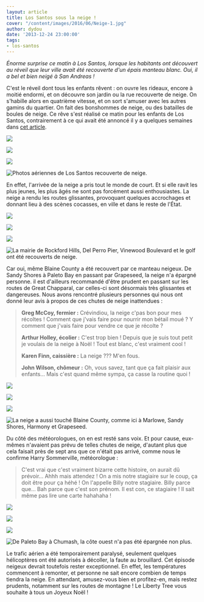 ```yaml
---
layout: article
title: Los Santos sous la neige !
cover: "/content/images/2016/06/Neige-1.jpg"
author: dydou
date: '2013-12-24 23:00:00'
tags:
- los-santos
---
```


_Énorme surprise ce matin à Los Santos, lorsque les habitants ont découvert au réveil que leur ville avait été recouverte d'un épais manteau blanc. Oui, il a bel et bien neigé à San Andreas !_

C'est le réveil dont tous les enfants rêvent : on ouvre les rideaux, encore à moitié endormi, et on découvre son jardin ou la rue recouverte de neige. On s'habille alors en quatrième vitesse, et on sort s'amuser avec les autres gamins du quartier. On fait des bonshommes de neige, ou des batailles de boules de neige. Ce rêve s'est réalisé ce matin pour les enfants de Los Santos, contrairement à ce qui avait été annoncé il y a quelques semaines dans [cet article](  /2013/12/05/a-los-santos--on-se-prepare-a-feter-noel-au-soleil/).

![](  /content/images/2016/06/Neige2.jpg)

![](  /content/images/2016/06/Neige4.jpg)

![](  /content/images/2016/06/Neige5.jpg)

![Photos aériennes de Los Santos recouverte de neige.](  /content/images/2016/06/Neige6.jpg)

En effet, l'arrivée de la neige a pris tout le monde de court. Et si elle ravit les plus jeunes, les plus âgés ne sont pas forcément aussi enthousiastes. La neige a rendu les routes glissantes, provoquant quelques accrochages et donnant lieu à des scènes cocasses, en ville et dans le reste de l'État.

![](  /content/images/2016/06/Neige16.jpg)

![](  /content/images/2016/06/Neige15.jpg)

![](  /content/images/2016/06/Neige17.jpg)

![La mairie de Rockford Hills, Del Perro Pier, Vinewood Boulevard et le golf ont été recouverts de neige.](  /content/images/2016/06/Neige18.jpg)

Car oui, même Blaine County a été recouvert par ce manteau neigeux. De Sandy Shores à Paleto Bay en passant par Grapeseed, la neige n'a épargné personne. il est d'ailleurs recommandé d'être prudent en passant sur les routes de Great Chapparal, car celles-ci sont désormais très glissantes et dangereuses. Nous avons rencontré plusieurs personnes qui nous ont donné leur avis à propos de ces chutes de neige inattendues :

> **Greg McCoy, fermier :** Crévindiou, la neige c'pas bon pour mes récoltes ! Comment que j'vais faire pour nourrir mon bétail moué ? Y comment que j'vais faire pour vendre ce que je récolte ?
> 
> **Arthur Holley, écolier :** C'est trop bien ! Depuis que je suis tout petit je voulais de la neige à Noël ! Tout est blanc, c'est vraiment cool !
> 
> **Karen Finn, caissière :** La neige ??? M'en fous.
> 
> **John Wilson, chômeur :** Oh, vous savez, tant que ça fait plaisir aux enfants... Mais c'est quand même sympa, ça casse la routine quoi !

![](  /content/images/2016/06/Neige7.jpg)

![](  /content/images/2016/06/Neige8.jpg)

![](  /content/images/2016/06/Neige9.jpg)

![La neige a aussi touché Blaine County, comme ici à Marlowe, Sandy Shores, Harmony et Grapeseed.](  /content/images/2016/06/Neige10.jpg)

Du côté des météorologues, on en est resté sans voix. Et pour cause, eux-mêmes n'avaient pas prévu de telles chutes de neige, d'autant plus que cela faisait près de sept ans que ce n'était pas arrivé, comme nous le confirme Harry Sommerville, météorologue :

> C'est vrai que c'est vraiment bizarre cette histoire, on aurait dû prévoir... Ahhh mais attendez ! On a mis notre stagiaire sur le coup, ça doit être pour ça héhé ! On l'appelle Billy notre stagiaire. Billy parce que... Bah parce que c'est son prénom. Il est con, ce stagiaire ! Il sait même pas lire une carte hahahaha !

![](  /content/images/2016/06/Neige11.jpg)

![](  /content/images/2016/06/Neige12.jpg)

![](  /content/images/2016/06/Neige13.jpg)

![De Paleto Bay à Chumash, la côte ouest n'a pas été épargnée non plus.](  /content/images/2016/06/Neige14.jpg)

Le trafic aérien a été temporairement paralysé, seulement quelques hélicoptères ont été autorisés à décoller, la faute au brouillard. Cet épisode neigeux devrait toutefois rester exceptionnel. En effet, les températures commencent à remonter, et personne ne sait encore combien de temps tiendra la neige. En attendant, amusez-vous bien et profitez-en, mais restez prudents, notamment sur les routes de montagne ! Le Liberty Tree vous souhaite à tous un Joyeux Noël !

<!--kg-card-end: markdown-->
